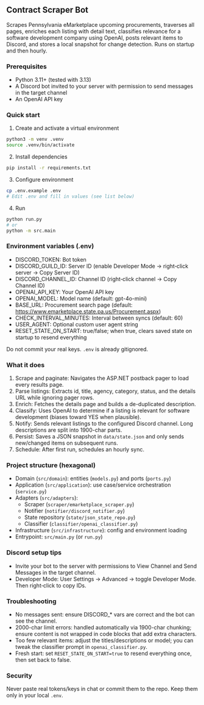 ## Contract Scraper Bot

Scrapes Pennsylvania eMarketplace upcoming procurements, traverses all pages, enriches each listing with detail text, classifies relevance for a software development company using OpenAI, posts relevant items to Discord, and stores a local snapshot for change detection. Runs on startup and then hourly.

### Prerequisites
- Python 3.11+ (tested with 3.13)
- A Discord bot invited to your server with permission to send messages in the target channel
- An OpenAI API key

### Quick start
1) Create and activate a virtual environment
```bash
python3 -m venv .venv
source .venv/bin/activate
```
2) Install dependencies
```bash
pip install -r requirements.txt
```
3) Configure environment
```bash
cp .env.example .env
# Edit .env and fill in values (see list below)
```
4) Run
```bash
python run.py
# or
python -m src.main
```

### Environment variables (.env)
- DISCORD_TOKEN: Bot token
- DISCORD_GUILD_ID: Server ID (enable Developer Mode → right‑click server → Copy Server ID)
- DISCORD_CHANNEL_ID: Channel ID (right‑click channel → Copy Channel ID)
- OPENAI_API_KEY: Your OpenAI API key
- OPENAI_MODEL: Model name (default: gpt-4o-mini)
- BASE_URL: Procurement search page (default: https://www.emarketplace.state.pa.us/Procurement.aspx)
- CHECK_INTERVAL_MINUTES: Interval between syncs (default: 60)
- USER_AGENT: Optional custom user agent string
- RESET_STATE_ON_START: true/false; when true, clears saved state on startup to resend everything

Do not commit your real keys. `.env` is already gitignored.

### What it does
1) Scrape and paginate: Navigates the ASP.NET postback pager to load every results page.
2) Parse listings: Extracts id, title, agency, category, status, and the details URL while ignoring pager rows.
3) Enrich: Fetches the details page and builds a de-duplicated description.
4) Classify: Uses OpenAI to determine if a listing is relevant for software development (biases toward YES when plausible).
5) Notify: Sends relevant listings to the configured Discord channel. Long descriptions are split into 1900-char parts.
6) Persist: Saves a JSON snapshot in `data/state.json` and only sends new/changed items on subsequent runs.
7) Schedule: After first run, schedules an hourly sync.

### Project structure (hexagonal)
- Domain (`src/domain`): entities (`models.py`) and ports (`ports.py`)
- Application (`src/application`): use case/service orchestration (`service.py`)
- Adapters (`src/adapters`):
  - Scraper (`scraper/emarketplace_scraper.py`)
  - Notifier (`notifier/discord_notifier.py`)
  - State repository (`state/json_state_repo.py`)
  - Classifier (`classifier/openai_classifier.py`)
- Infrastructure (`src/infrastructure`): config and environment loading
- Entrypoint: `src/main.py` (or `run.py`)

### Discord setup tips
- Invite your bot to the server with permissions to View Channel and Send Messages in the target channel.
- Developer Mode: User Settings → Advanced → toggle Developer Mode. Then right‑click to copy IDs.

### Troubleshooting
- No messages sent: ensure DISCORD_* vars are correct and the bot can see the channel.
- 2000-char limit errors: handled automatically via 1900-char chunking; ensure content is not wrapped in code blocks that add extra characters.
- Too few relevant items: adjust the titles/descriptions or model; you can tweak the classifier prompt in `openai_classifier.py`.
- Fresh start: set `RESET_STATE_ON_START=true` to resend everything once, then set back to false.

### Security
Never paste real tokens/keys in chat or commit them to the repo. Keep them only in your local `.env`.

